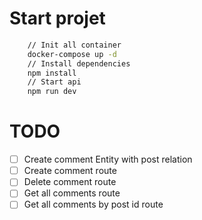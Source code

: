 # Start projet 


```bash
    // Init all container
    docker-compose up -d
    // Install dependencies
    npm install
    // Start api
    npm run dev
```


# TODO

- [ ] Create comment Entity with post relation
- [ ] Create comment route
- [ ] Delete comment route
- [ ] Get all comments route
- [ ] Get all comments by post id route